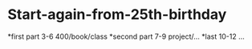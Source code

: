 # Start-again-from-25th-birthday



*first part
3-6
400/book/class
*second part
7-9
project/...
*last
10-12
...
